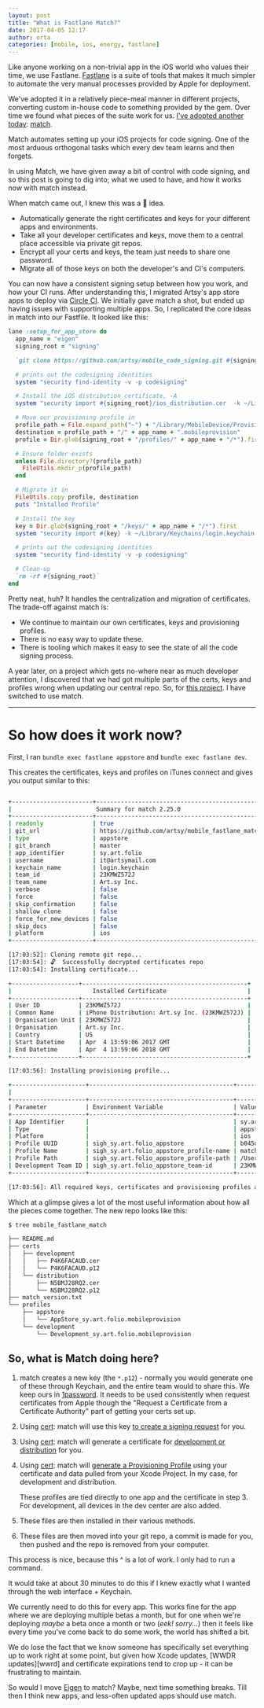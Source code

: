```yaml
---
layout: post
title: "What is Fastlane Match?"
date: 2017-04-05 12:17
author: orta
categories: [mobile, ios, energy, fastlane]
---
```


Like anyone working on a non-trivial app in the iOS world who values their time, we use Fastlane. [Fastlane][] is a suite
of tools that makes it much simpler to automate the very manual processes provided by Apple for deployment.

We've adopted it in a relatively piece-meal manner in different projects, converting custom in-house code to something 
provided by the gem.  Over time we found what pieces of the suite work for us. [I've adopted another today][pr]: [match][].

Match automates setting up your iOS projects for code signing. One of the most arduous orthogonal tasks which every dev team learns and then forgets.

In using Match, we have given away a bit of control with code signing, and so this post is going to dig into; what we used 
to have, and how it works now with match instead.

<!-- more -->

When match came out, I knew this was a 🌟 idea.

* Automatically generate the right certificates and keys for your different apps and environments.
* Take all your developer certificates and keys, move them to a central place accessible via private git repos.
* Encrypt all your certs and keys, the team just needs to share one password.
* Migrate all of those keys on both the developer's and CI's computers.

You can now have a consistent signing setup between how you work, and how your CI runs. After understanding this, I migrated
Artsy's app store apps to deploy via [Circle CI]. We initially gave match a shot, but ended up having issues with supporting 
multiple apps. So, I replicated the core ideas in match into our Fastfile. It looked like this:

```ruby
lane :setup_for_app_store do
  app_name = "eigen"
  signing_root = "signing"

  `git clone https://github.com/artsy/mobile_code_signing.git #{signing_root}`

  # prints out the codesigning identities
  system "security find-identity -v -p codesigning"

  # Install the iOS distribution certificate, -A
  system "security import #{signing_root}/ios_distribution.cer  -k ~/Library/Keychains/login.keychain -A"

  # Move our provisioning profile in
  profile_path = File.expand_path("~") + "/Library/MobileDevice/Provisioning Profiles/"
  destination = profile_path + "/" + app_name + ".mobileprovision"
  profile = Dir.glob(signing_root + "/profiles/" + app_name + "/*").first

  # Ensure folder exists
  unless File.directory?(profile_path)
    FileUtils.mkdir_p(profile_path)
  end

  # Migrate it in
  FileUtils.copy profile, destination
  puts "Installed Profile"

  # Install the key
  key = Dir.glob(signing_root + "/keys/" + app_name + "/*").first
  system "security import #{key} -k ~/Library/Keychains/login.keychain -P #{ENV['MATCH_PASSWORD']}  -A "

  # prints out the codesigning identities
  system "security find-identity -v -p codesigning"

  # Clean-up
  `rm -rf #{signing_root}`
end
```

Pretty neat, huh? It handles the centralization and migration of certificates. The trade-off against match is:

* We continue to maintain our own certificates, keys and provisioning profiles.
* There is no easy way to update these.
* There is tooling which makes it easy to see the state of all the code signing process.

A year later, on a project which gets no-where near as much developer attention, I discovered that we had got multiple 
parts of the certs, keys and profiles wrong when updating our central repo. So, for [this project][folio]. I have switched to use match.

--- 

# So how does it work now?

First, I ran `bundle exec fastlane appstore` and `bundle exec fastlane dev`.

This creates the certificates, keys and profiles on iTunes connect and gives you output similar to this:

```sh

+-----------------------+------------------------------------------------+
|                        Summary for match 2.25.0                        |
+-----------------------+------------------------------------------------+
| readonly              | true                                           |
| git_url               | https://github.com/artsy/mobile_fastlane_match |
| type                  | appstore                                       |
| git_branch            | master                                         |
| app_identifier        | sy.art.folio                                   |
| username              | it@artsymail.com                               |
| keychain_name         | login.keychain                                 |
| team_id               | 23KMWZ572J                                     |
| team_name             | Art.sy Inc.                                    |
| verbose               | false                                          |
| force                 | false                                          |
| skip_confirmation     | false                                          |
| shallow_clone         | false                                          |
| force_for_new_devices | false                                          |
| skip_docs             | false                                          |
| platform              | ios                                            |
+-----------------------+------------------------------------------------+

[17:03:52]: Cloning remote git repo...
[17:03:54]: 🔓  Successfully decrypted certificates repo
[17:03:54]: Installing certificate...

+-------------------+-----------------------------------------------+
|                       Installed Certificate                       |
+-------------------+-----------------------------------------------+
| User ID           | 23KMWZ572J                                    |
| Common Name       | iPhone Distribution: Art.sy Inc. (23KMWZ572J) |
| Organisation Unit | 23KMWZ572J                                    |
| Organisation      | Art.sy Inc.                                   |
| Country           | US                                            |
| Start Datetime    | Apr  4 13:59:06 2017 GMT                      |
| End Datetime      | Apr  4 13:59:06 2018 GMT                      |
+-------------------+-----------------------------------------------+

[17:03:56]: Installing provisioning profile...

+---------------------+-----------------------------------------+-------------------------------------------------------------------------------------------------------------+
|                                                                       Installed Provisioning Profile                                                                        |
+---------------------+-----------------------------------------+-------------------------------------------------------------------------------------------------------------+
| Parameter           | Environment Variable                    | Value                                                                                                       |
+---------------------+-----------------------------------------+-------------------------------------------------------------------------------------------------------------+
| App Identifier      |                                         | sy.art.folio                                                                                                |
| Type                |                                         | appstore                                                                                                    |
| Platform            |                                         | ios                                                                                                         |
| Profile UUID        | sigh_sy.art.folio_appstore              | b045df0f-a691-4b7a-ac34-8349a3684030                                                                        |
| Profile Name        | sigh_sy.art.folio_appstore_profile-name | match AppStore sy.art.folio                                                                                 |
| Profile Path        | sigh_sy.art.folio_appstore_profile-path | /Users/orta/Library/MobileDevice/Provisioning Profiles/b045df0f-a691-4b7a-ac34-8349a3684030.mobileprovision |
| Development Team ID | sigh_sy.art.folio_appstore_team-id      | 23KMWZ572J                                                                                                  |
+---------------------+-----------------------------------------+-------------------------------------------------------------------------------------------------------------+

[17:03:56]: All required keys, certificates and provisioning profiles are installed 🙌
```

Which at a glimpse gives a lot of the most useful information about how all the pieces come together. The new repo looks like this:

```sh
$ tree mobile_fastlane_match

├── README.md
├── certs
│   ├── development
│   │   ├── P4K6FACAUD.cer
│   │   └── P4K6FACAUD.p12
│   └── distribution
│       ├── N5BMJ28RQ2.cer
│       └── N5BMJ28RQ2.p12
├── match_version.txt
└── profiles
    ├── appstore
    │   └── AppStore_sy.art.folio.mobileprovision
    └── development
        └── Development_sy.art.folio.mobileprovision

```

## So, what is Match doing here?

1. match creates a new key (the `*.p12`) - normally you would generate one of these through Keychain, and the entire team would 
   to share this. We keep ours in [1password][]. It needs to be used consistently when request certificates from Apple 
   though the "Request a Certificate from a Certificate Authority" part of getting your certs set up.

2. Using [cert][]: match will use this key [to create a signing request][signing] for you.

3. Using [cert][]: match will generate a certificate for [development or distribution][certs] for you.

4. Using [cert][]: match will [generate a Provisioning Profile][prov] using your certificate and data pulled from your Xcode Project. 
   In my case, for development and distribution.
  
   These profiles are tied directly to one app and the certificate in step 3. For development, all devices in the dev center are also added.

5. These files are then installed in their various methods.

6. These files are then moved into your git repo, a commit is made for you, then pushed and the repo is removed from your computer.

This process is nice, because this ^ is a lot of work. I only had to run a command. 

It would take at about 30 minutes to do this if I knew exactly what I wanted through the web interface + Keychain. 

We currently need to do this for every app. This works fine for the app where we are deploying multiple betas a month, 
but for one when we're deploying _maybe_ a beta once a month or two (_eek! sorry..._) then it feels like every time you've come
back to do some work, the world has shifted a bit.

We do lose the fact that we know someone has specifically set everything up to work right at some point, but given how 
Xcode updates, [WWDR updates][wwrd] and certificate expirations tend to crop up - it can be frustrating to maintain.

So would I move [Eigen][] to match? Maybe, next time something breaks. Till then I think new apps, and less-often updated 
apps should use match.


[Fastlane]: https://fastlane.tools
[match]: https://github.com/fastlane/fastlane/tree/master/match
[First Build]: https://circleci.com/gh/artsy/energy/294
[pr]: https://github.com/artsy/energy/pull/266
[Circle CI]: https://circleci.com
[folio]: http://folio.artsy.net
[cert]: https://github.com/fastlane/fastlane/tree/master/cert
[signing]: https://github.com/fastlane/fastlane/blob/14dea61e4c81bf9be13bb86c09aa225c6e572618/cert/lib/cert/runner.rb#L141
[certs]: https://github.com/fastlane/fastlane/blob/14dea61e4c81bf9be13bb86c09aa225c6e572618/cert/lib/cert/runner.rb#L79
[prov]: https://github.com/fastlane/fastlane/blob/14dea61e4c81bf9be13bb86c09aa225c6e572618/match/lib/match/runner.rb#L133
[1password]: http://1password.com
[wwdr]: http://stackoverflow.com/questions/4057241/iphone-what-is-a-wwdr-intermediate-certificate
[Eigen]: https://github.com/artsy/eigen
